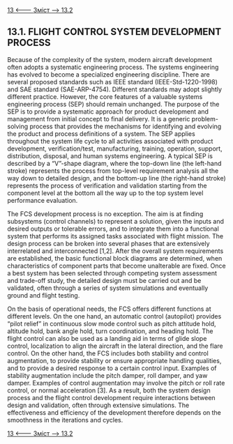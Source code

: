 [13 <--- ](13.md) [   Зміст   ](README.md) [--> 13.2](13_2.md)

## 13.1. FLIGHT CONTROL SYSTEM DEVELOPMENT PROCESS

Because of the complexity of the system, modern aircraft development often adopts a systematic engineering process. The systems engineering has evolved to become a specialized engineering discipline. There are several proposed standards such as IEEE standard (IEEE-Std-1220-1998) and SAE standard (SAE-ARP-4754). Different standards may adopt slightly different practice. However, the core features of a valuable systems engineering process (SEP) should remain unchanged. The purpose of the SEP is to provide a systematic approach for product development and management from initial concept to final delivery. It is a generic problem-solving process that provides the mechanisms for identifying and evolving the product and process definitions of a system. The SEP applies throughout the system life cycle to all activities associated with product development, verification/test, manufacturing, training, operation, support, distribution, disposal, and human systems engineering. A typical SEP is described by a “V”-shape diagram, where the top-down line (the left-hand stroke) represents the process from top-level requirement analysis all the way down to detailed design, and the bottom-up line (the right-hand stroke) represents the process of verification and validation starting from the component level at the bottom all the way up to the top system level performance evaluation.

The FCS development process is no exception. The aim is at finding subsystems (control channels) to represent a solution, given the inputs and desired outputs or tolerable errors, and to integrate them into a functional system that performs its assigned tasks associated with flight mission. The design process can be broken into several phases that are extensively interrelated and interconnected [1,2]. After the overall system requirements are established, the basic functional block diagrams are determined, when characteristics of component parts that become unalterable are fixed. Once a best system has been selected through competing system assessment and trade-off study, the detailed design must be carried out and be validated, often through a series of system simulations and eventually ground and flight testing.

On the basis of operational needs, the FCS offers different functions at different levels. On the one hand, an automatic control (autopilot) provides “pilot relief” in continuous slow mode control such as pitch attitude hold, altitude hold, bank angle hold, turn coordination, and heading hold. The flight control can also be used as a landing aid in terms of glide slope control, localization to align the aircraft in the lateral direction, and the flare control. On the other hand, the FCS includes both stability and control augmentation, to provide stability or ensure appropriate handling qualities, and to provide a desired response to a certain control input. Examples of stability augmentation include the pitch damper, roll damper, and yaw damper. Examples of control augmentation may involve the pitch or roll rate control, or normal acceleration [3]. As a result, both the system design process and the flight control development require interactions between design and validation, often through extensive simulations. The effectiveness and efficiency of the development therefore depends on the smoothness in the iterations and cycles.

[13 <--- ](13.md) [   Зміст   ](README.md) [--> 13.2](13_2.md)